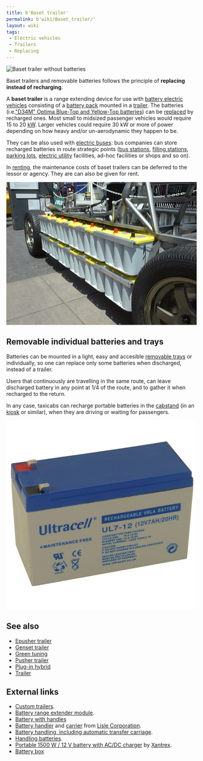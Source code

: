 ```yaml
---
title: b'Baset trailer'
permalink: b'wiki/Baset_trailer/'
layout: wiki
tags:
 - Electric vehicles
 - Trailers
 - Replacing
---
```


![Baset trailer without
batteries](baset_trailer.jpg "Baset trailer without batteries")

Baset trailers and removable batteries follows the principle of
**replacing instead of recharging**.

A **baset trailer** is a range extending device for use with [battery
electric vehicles](battery_electric_vehicle "wikilink") consisting of a
[battery pack](battery_pack "wikilink") mounted in a
[trailer](trailer "wikilink"). The batteries (i.e.["D34M" Optima
Blue-Top and Yellow-Top
batteries](http://enviromotors.com/wiki/index.php/Sparrow/Batteries))
can be [replaced](wikt:replace "wikilink") by recharged ones. Most small
to midsized passenger vehicles would require 15 to 20
[kW](wikipedia:kW "wikilink"). Larger vehicles could require 30 kW or
more of power depending on how heavy and/or un-aerodynamic they happen
to be.

They can be also used with [electric buses](electric_bus "wikilink"):
bus companies can store recharged batteries in route strategic points
([bus stations](wikipedia:bus_station "wikilink"), [filling
stations](wikipedia:filling_station "wikilink"), [parking
lots](wikipedia:parking_lot "wikilink"), [electric
utility](wikipedia:electric_utility "wikilink") facilities, ad-hoc
facilities or shops and so on).

In [renting](wikipedia:renting "wikilink"), the maintenance costs of
baset trailers can be deferred to the lessor or agency. They are can
also be given for rent.

![Battery package](Acp_tzero_dsc00309.jpg "Battery package")

Removable individual batteries and trays
----------------------------------------

Batteries can be mounted in a light, easy and accesible [removable
trays](removable_tray "wikilink") or individually, so one can replace
only some batteries when discharged, instead of a trailer.

Users that continuously are travelling in the same route, can leave
discharged battery in any point at 1/4 of the route, and to gather it
when recharged to the return.

In any case, taxicabs can recharge portable batteries in the
[cabstand](wiktionary:cabstand "wikilink") (in an
[kiosk](wikipedia:kiosk "wikilink") or similar), when they are driving
or waiting for passengers.

![Individual battery ](UL20712.jpg "Individual battery ")

See also
--------

-   [Epusher trailer](/wiki/Epusher_trailer "wikilink")
-   [Genset trailer](/wiki/Genset_trailer "wikilink")
-   [Green tuning](/wiki/Green_tuning "wikilink")
-   [Pusher trailer](/wiki/Pusher_trailer "wikilink")
-   [Plug-in hybrid](/wiki/Plug-in_hybrid "wikilink")
-   [Trailer](/wiki/Trailer "wikilink")

External links
--------------

-   [Custom trailers](http://apple-trailers.com/custom.htm).
-   [Battery range extender
    module](http://en.wikipedia.org/wiki/Battery_range_extender_module).
-   [Battery with
    handles](http://www.independent-power.com/batteries.htm)
-   [Battery
    handler](http://www.lislecorp.com/tool_detail.cfm?detail=1024) and
    [carrier](http://www.lislecorp.com/tool_detail.cfm?detail=1056) from
    [Lisle Corporation](/wiki/Lisle_Corporation "wikilink").
-   [Battery handling, including automatic transfer
    carriage](http://www.bhs1.com).
-   [Handling
    batteries](http://www.geocities.com/waynem48/battery/BATTERY6.HTML).
-   [Portable 1500 W / 12 V battery with AC/DC
    charger](http://www.xantrex.com/web/id/63/p/1/pt/10/product.asp) by
    [Xantrex](/wiki/Xantrex "wikilink").
-   [Battery box](http://www.beevo.com/battery_box.htm)
